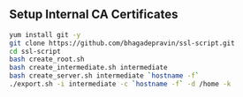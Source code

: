 ## Setup Internal CA Certificates
```bash
yum install git -y
git clone https://github.com/bhagadepravin/ssl-script.git
cd ssl-script
bash create_root.sh
bash create_intermediate.sh intermediate
bash create_server.sh intermediate `hostname -f`
./export.sh -i intermediate -c `hostname -f` -d /home -k
```
